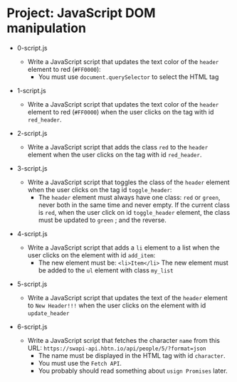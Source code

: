 # Project: JavaScript DOM manipulation

*   0-script.js
    - Write a JavaScript script that updates the text color of the `header` element to red (`#FF0000`):
      - You must use `document.querySelector` to select the HTML tag

*   1-script.js
    - Write a JavaScript script that updates the text color of the `header` element to red (`#FF0000`) when the user clicks on the tag with id `red_header`.

*   2-script.js
    - Write a JavaScript script that adds the class `red` to the `header` element when the user clicks on the tag with id `red_header`.

*   3-script.js
    - Write a JavaScript script that toggles the class of the `header` element when the user clicks on the tag id `toggle_header`:
      - The `header` element must always have one class: `red` or `green`, never both in the same time and never empty. If the current class is `red`, when the user click on id `toggle_header` element, the class must be updated to `green` ; and the reverse.

*   4-script.js
    - Write a JavaScript script that adds a `li` element to a list when the user clicks on the element with id `add_item`:
      - The new element must be: `<li>Item</li>` The new element must be added to the `ul` element with class `my_list`

*   5-script.js
    - Write a JavaScript script that updates the text of the `header` element to `New Header!!!` when the user clicks on the element with id `update_header`

*   6-script.js
    - Write a JavaScript script that fetches the character `name` from this URL: `https://swapi-api.hbtn.io/api/people/5/?format=json`
      - The name must be displayed in the HTML tag with id `character`.
      - You must use the `Fetch API`.
      - You probably should read something about `usign Promises` later.
